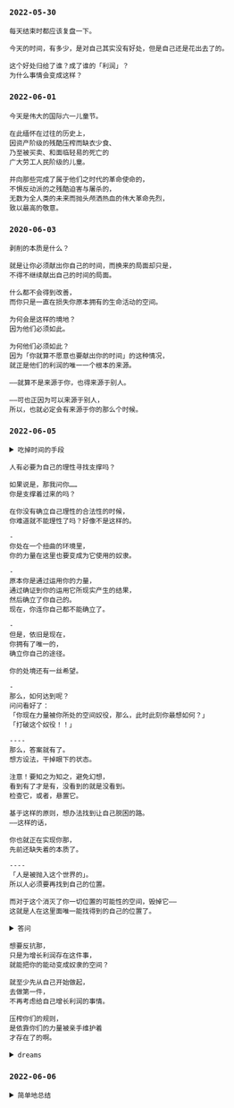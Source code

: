 
### `2022-05-30`

~~~~
每天结束时都应该复盘一下。

今天的时间，有多少，是对自己其实没有好处，但是自己还是花出去了的。

这个好处归给了谁？成了谁的「利润」？
为什么事情会变成这样？
~~~~

### `2022-06-01`

~~~~
今天是伟大的国际六一儿童节。
​
​在此缅怀在过往的历史上，
因资产阶级的残酷压榨而缺衣少食、
乃至被买卖、和面临轻易的死亡的
广大劳工人民阶级的儿童。
​
​并向那些完成了属于他们之时代的革命使命的，
不惧反动派的之残酷迫害与屠杀的，
无数为全人类的未来而抛头颅洒热血的伟大革命先烈，
致以最高的敬意。
~~~~

### `2020-06-03`

~~~~
剥削的本质是什么？

就是让你必须献出你自己的时间，而换来的局面却只是，
不得不继续献出自己的时间的局面。

什么都不会得到改善，
而你只是一直在损失你原本拥有的生命活动的空间。

为何会是这样的境地？
因为他们必须如此。

为何他们必须如此？
因为「你就算不愿意也要献出你的时间」的这种情况，
就正是他们的利润的唯一一个根本的来源。

——就算不是来源于你，也得来源于别人。

——可也正因为可以来源于别人，
所以，也就必定会有来源于你的那么个时候。
~~~~

### `2022-06-05`

<details>

<summary>
<code>吃掉时间的手段</code>
</summary>

~~~~
一个游戏，要如何能吃掉你的时间呢？

「就这一个小事儿，奖励攒起来很有用的！不来试试吗？……」
「还有这一个小事儿，奖励也不错，而且也费不了多少时间……」
「这里又有一个小事儿，做完了这个以后另一个小事儿也开放了，一石二鸟……」

这里被利用的本性，就是人劳动的本性。

只可惜……

「你的时间，不属于你了。」

这就是代价了。也由于这个代价的现实存在，
人类便会对这样的事同时感到厌倦。可这又如何呢？——
……反正他们得到利润了。
~~~~

</details>

~~~~
人有必要为自己的理性寻找支撑吗？
​
如果说是，那我问你……
​你是支撑着过来的吗？

在你没有确立自己理性的合法性的时候，
你难道就不能理性了吗？好像不是这样的。
~~~~

~~~~
-
你处在一个扭曲的环境里，
你的力量在这里也要变成为它使用的奴隶。

-
原本你是通过运用你的力量，
通过确证到你的运用它所现实产生的结果，
然后确立了你自己的。
现在，你连你自己都不能确立了。

-
但是，依旧是现在，
你拥有了唯一的，
确立你自己的途径。

你的处境还有一丝希望。

-
那么，如何达到呢？
问问看好了：
「你现在力量被你所处的空间奴役，那么，此时此刻你最想如何？」
「打破这个奴役！！」

----
那么，答案就有了。
想方设法，干掉眼下的状态。

注意！要知之为知之，避免幻想，
看到有了才是有，没看到的就是没看到。
检查它，或者，悬置它。

基于这样的原则，想办法找到让自己脱困的路。
——这样的话，

你也就正在实现你那，
先前还缺失着的本质了。

----
「人是被抛入这个世界的」。
所以人必须要再找到自己的位置。

而对于这个消灭了你一切位置的可能性的空间，毁掉它——
这就是人在这里面唯一能找得到的自己的位置了。
~~~~

<details>

<summary>
<code>答问</code>
</summary>

~~~~
你的想法和我以前一样。

就说说《自私基因》这本书吧。它其实有序的，里面作者提到说自己整本书的观点很多都已经过时不可靠、或者只是当时一时冲动写下。

我当时会看序，但其实没懂为什么要这么写。

现在我懂了。人家的意思就是说，没什么能证明《自私的基因》不仅仅是假说而还是事实，《自私的基因》里的观点真的仅仅就是假说而已。

作者我就当抛砖引玉，大家看个热闹就好，能激发有价值的联想就再好不过，但切勿把假说当做现实。

这其实就是「悬置」。————

「生命是不是无意义的指令？」

「为什么生物会进行繁衍行为？」意义是主观还是客观的，你只要还没亲手见到能够证实某个结论的事实，这个问题，你就，不能回答。

这就是悬置。

——你当然也并不需要非得明白了意义是主观还是客观以后才能追寻意义，因为有的是，对于「如果不明确意义主观还是客观就不能追寻意义」这样一个假说（想象）的，反例，现实地，存在着。你可能不知道为何存在这样的反例，它的原理是什么，但你确实看到了，你就不能假装没看到。

「为什么生物会进行繁衍行为？」

我也有过这样的疑问。而我唯一能确证的也只有这个：繁衍的问题，困扰到我了，我想要给自己找一个不要做繁衍行为的理由，可能是由于各种原因，但我现在正在试图寻找这样一个理由。这，其实是我所唯一能够从我的疑惑之中，予以确定的东西。

有意义的答案，不见得一定是那个被问出的为什么的答案，也有可能是「为什么我会问这个为什么」。

这就是反思。​
~~~~

</details>

~~~~
想要反抗那，
只是为增长利润存在这件事，
就能把你的能动变成奴隶的空间？

就至少先从自己开始做起，
去做第一件，
不再考虑给自己增长利润的事情。

压榨你们的规则，
是依靠你们的力量被亲手维护着
才存在了的啊。
~~~~

<details>

<summary>
<code>dreams</code>
</summary>

~~~~
如果有一天，我把我的梦想埋了起来，
我不再关心我真正想做的事。

不管多少次，请帮我重新挖出来。

——去做就是了。
这真的非常简单。

「只要你不失去你的崇高，整个世界都将为你展开。」

那样的一个世界属于所有亲自走到那里了的所有的人。
所以，先让你原本自己的世界，被自己亲手展开好了。

不管这第一步落脚的地方有多荒唐；
可贵的是，你落了你的第一脚。

所以，它必须是你打心里梦寐以求的。
不论多荒唐。
~~~~

~~~~
第一步，或许荒唐可笑，且没有意义。
但是，你要走出这一步。

整点薯条也不是最后一步，只是第二步而已。
而它的核心则是，不再为增长利润这样的事情，就贡献出自己的时间自己的劳动。

——这当然是远远还没走出去几步的。

逃避意义，它也还会回来，
因为它的确存在，起码对你而言。
所以它一定会回来。

所以，也必定还要有下一步。
因为这一步，比之以往确实算是迈进，
但这仍旧不是可以停得下来的地方。
~~~~

</details>

### `2022-06-06`

<details>

<summary>
<code>简单地总结</code>
</summary>

~~~~
谁给我带来了痛苦与折磨，

我便要，冷静沉着、有条不紊地，切实地，毁灭掉谁。
~~~~

</details>


